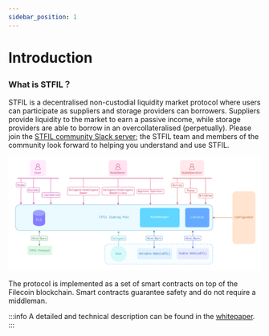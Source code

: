 ```yaml
---
sidebar_position: 1
---
```


# Introduction

### What is STFIL？
STFIL is a decentralised non-custodial liquidity market protocol where users can participate as suppliers and storage providers can borrowers.  Suppliers provide liquidity to the market to earn a passive income, while storage providers are able to borrow in an overcollateralised (perpetually).
Please join the [STFIL community Slack server](https://filecoinproject.slack.com/archives/C0512AMBV98);  the STFIL team and members of the community look forward to helping you understand and use STFIL.

![](imgs/STFil.png)

The protocol is implemented as a set of smart contracts on top of the Filecoin blockchain. Smart contracts guarantee safety and do not require a middleman. 

:::info
A detailed and technical description can be found in the [whitepaper](https://docs.stfil.io/STFIL_Protocol_Whitepaper_v1_1.pdf).
:::